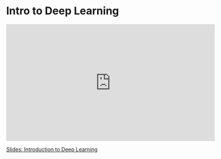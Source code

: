 # Intro to Deep Learning

<iframe width="560" height="315" src="https://www.youtube.com/embed/qhg0HlwJOic" title="YouTube video player" frameborder="0" allow="accelerometer; autoplay; clipboard-write; encrypted-media; gyroscope; picture-in-picture; web-share" allowfullscreen></iframe>

[Slides: Introduction to Deep Learning](https://github.com/ichatnun/brainCodeCamp2023_lectures/blob/main/DeepLearning/deep_learning_intro.pdf)
